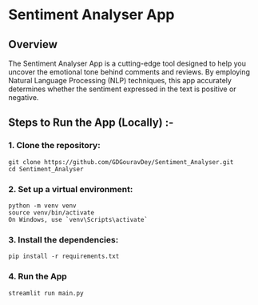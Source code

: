 # Sentiment Analyser App

## Overview

The Sentiment Analyser App is a cutting-edge tool designed to help you uncover the emotional tone behind comments and reviews. By employing Natural Language Processing (NLP) techniques, this app accurately determines whether the sentiment expressed in the text is positive or negative.

## Steps to Run the App (Locally) :-

### 1. Clone the repository:
```
git clone https://github.com/GDGouravDey/Sentiment_Analyser.git
cd Sentiment_Analyser
```
### 2. Set up a virtual environment:
```
python -m venv venv
source venv/bin/activate
On Windows, use `venv\Scripts\activate`
```
### 3. Install the dependencies:
```
pip install -r requirements.txt
```
### 4. Run the App
```
streamlit run main.py
```


